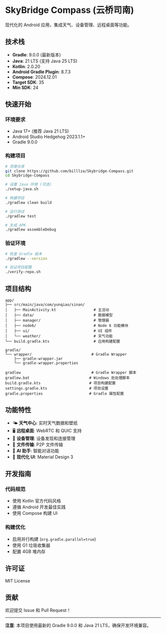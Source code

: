 # SkyBridge Compass (云桥司南)

现代化的 Android 应用，集成天气、设备管理、远程桌面等功能。

## 技术栈

- **Gradle**: 9.0.0 (最新版本)
- **Java**: 21 LTS (支持 Java 25 LTS)
- **Kotlin**: 2.0.20
- **Android Gradle Plugin**: 8.7.3
- **Compose**: 2024.12.01
- **Target SDK**: 35
- **Min SDK**: 24

## 快速开始

### 环境要求

- Java 17+ (推荐 Java 21 LTS)
- Android Studio Hedgehog 2023.1.1+
- Gradle 9.0.0

### 构建项目

```bash
# 克隆仓库
git clone https://github.com/billlza/Skybridge-Compass.git
cd Skybridge-Compass

# 设置 Java 环境 (可选)
./setup-java.sh

# 构建项目
./gradlew clean build

# 运行测试
./gradlew test

# 生成 APK
./gradlew assembleDebug
```

### 验证环境

```bash
# 检查 Gradle 版本
./gradlew --version

# 验证项目配置
./verify-repo.sh
```

## 项目结构

```
app/
├── src/main/java/com/yunqiao/sinan/
│   ├── MainActivity.kt                 # 主活动
│   ├── data/                           # 数据模型
│   ├── manager/                        # 管理器
│   ├── node6/                          # Node 6 功能模块
│   ├── ui/                             # UI 组件
│   └── weather/                        # 天气功能
└── build.gradle.kts                    # 应用构建配置

gradle/
└── wrapper/                           # Gradle Wrapper
    ├── gradle-wrapper.jar
    └── gradle-wrapper.properties

gradlew                                # Gradle Wrapper 脚本
gradlew.bat                           # Windows 批处理脚本
build.gradle.kts                      # 项目构建配置
settings.gradle.kts                   # 项目设置
gradle.properties                     # Gradle 属性配置
```

## 功能特性

- 🌤️ **天气中心**: 实时天气数据和壁纸
- 🖥️ **远程桌面**: WebRTC 和 QUIC 支持
- 📱 **设备管理**: 设备发现和连接管理
- 📁 **文件传输**: P2P 文件传输
- 🤖 **AI 助手**: 智能对话功能
- 🎨 **现代化 UI**: Material Design 3

## 开发指南

### 代码规范

- 使用 Kotlin 官方代码风格
- 遵循 Android 开发最佳实践
- 使用 Compose 构建 UI

### 构建优化

- 启用并行构建 (`org.gradle.parallel=true`)
- 使用 G1 垃圾收集器
- 配置 4GB 堆内存

## 许可证

MIT License

## 贡献

欢迎提交 Issue 和 Pull Request！

---

**注意**: 本项目使用最新的 Gradle 9.0.0 和 Java 21 LTS，确保开发环境兼容。
